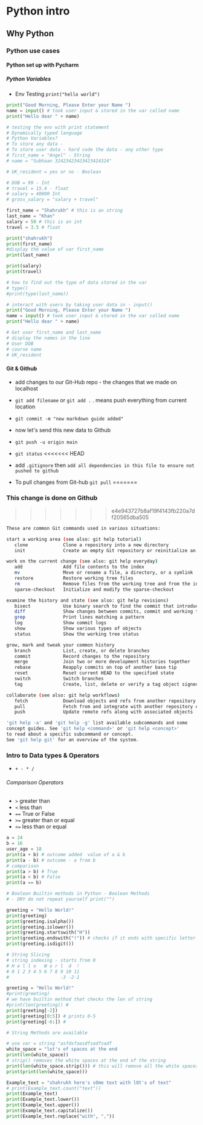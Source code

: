 # Python intro 
## Why Python
### Python use cases
#### Python set up with Pycharm
##### Python Variables 

- Env Testing `print("hello world")`

```python
print("Good Morning, Please Enter your Name ")
name = input() # took user input & stored in the var called name
print("Hello dear " + name)
```
```python
# testing the env with print statement
# Dynamically typed language
# Python Variables?
# To store any data -
# To store user data - hard code the data - any other type
# first_name = "Angel" - String
# name = "Subhaan 32423423423423424324"

# UK_resident = yes or no - Boolean

# DOB = 99 - Int
# travel = 15.4 - float
# salary = 40000 Int
# gross_salary = "salary + travel"

first_name = "Shahrukh" # this is an string
last_name = "Khan"
salary = 50 # this is an int
travel = 3.5 # float

print("shahrukh")
print(first_name)
#display the value of var first_name
print(last_name)

print(salary)
print(travel)

# how to find out the type of data stored in the var
# type()
#print(type(last_name))

# interact with users by taking user data in - input()
print("Good Morning, Please Enter your Name ")
name = input() # took user input & stored in the var called name
print("Hello dear " + name)

# Get user first_name and last_name
# display the names in the line
# User DOB
# course name
# UK_resident

```
#### Git & Github
- add changes to our Git-Hub repo - the changes that we made on localhost

- `git add filename` or `git add .` . means push everything from current location
- `git commit -m "new markdown guide added"`
- now let's send this new data to Github
- `git push -u origin main`
- `git status`
<<<<<<< HEAD
- add `.gitignore` then `add all dependencies in this file to ensure not pushed to github`
- To pull changes from Git-hub `git pull`
=======
### This change is done on Github
>>>>>>> e4e943727b8af19f4143fb220a7df20565dba505

```bash
These are common Git commands used in various situations:

start a working area (see also: git help tutorial)
   clone             Clone a repository into a new directory
   init              Create an empty Git repository or reinitialize an existing one

work on the current change (see also: git help everyday)
   add               Add file contents to the index
   mv                Move or rename a file, a directory, or a symlink
   restore           Restore working tree files
   rm                Remove files from the working tree and from the index
   sparse-checkout   Initialize and modify the sparse-checkout

examine the history and state (see also: git help revisions)
   bisect            Use binary search to find the commit that introduced a bug
   diff              Show changes between commits, commit and working tree, etc
   grep              Print lines matching a pattern
   log               Show commit logs
   show              Show various types of objects
   status            Show the working tree status

grow, mark and tweak your common history
   branch            List, create, or delete branches
   commit            Record changes to the repository
   merge             Join two or more development histories together
   rebase            Reapply commits on top of another base tip
   reset             Reset current HEAD to the specified state
   switch            Switch branches
   tag               Create, list, delete or verify a tag object signed with GPG

collaborate (see also: git help workflows)
   fetch             Download objects and refs from another repository
   pull              Fetch from and integrate with another repository or a local branch
   push              Update remote refs along with associated objects

'git help -a' and 'git help -g' list available subcommands and some
concept guides. See 'git help <command>' or 'git help <concept>'
to read about a specific subcommand or concept.
See 'git help git' for an overview of the system.

```

### Intro to Data types & Operators
- `+ - * /`

###### Comparison Operators 
- `>` greater than
- `<` less than
- `==` True or False 
- `>=` greater than or equal 
- `<=` less than or equal

```python
a = 24
b = 16
user_age = 18
print(a + b) # outcome added  value of a & b
print(a - b) # outcome - a from b
# comparison
print(a > b) # True
print(a < b) # False
print(a == b)
```
```python
# Boolean Builtin methods in Python - Boolean Methods
# - DRY do not repeat yourself print("")

greeting = "Hello World!"
print(greeting)
print(greeting.isalpha())
print(greeting.islower())
print(greeting.startswith("H"))
print(greeting.endswith("!")) # checks if it ends with specific letter
print(greeting.isdigit())

```
```python
# String Slicing
# string indexing - starts from 0
# H e l l o   W o r l  d  !
# 0 1 2 3 4 5 6 7 8 9 10 11
#                   -3 -2-1

greeting = "Hello World!"
#print(greeting)
# we have builtin method that checks the len of string
#print(len(greeting)) #
print(greeting[-2])
print(greeting[0:5]) # prints 0-5
print(greeting[-6:]) #

```
```python
# String Methods are available

# use var = string "asfdsfaasdfsadfsadf                                 "
white_space = "lot's of spaces at the end                                "
print(len(white_space))
# strip() removes the white spaces at the end of the string
print(len(white_space.strip())) # this will remove all the white spaces at the end
print(print(len(white_space)))

Example_text = "shahrukh here's sOme text with lOt's of text"
# print(Example_text.count("text"))
print(Example_text)
print(Example_text.lower())
print(Example_text.upper())
print(Example_text.capitalize())
print(Example_text.replace("with", ","))

```



